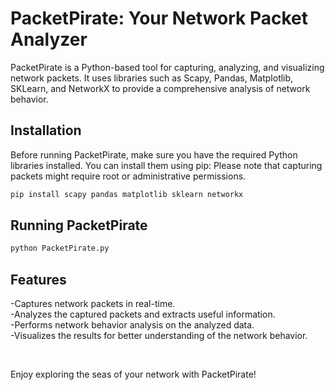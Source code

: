 # PacketPirate: Your Network Packet Analyzer

PacketPirate is a Python-based tool for capturing, analyzing, and visualizing network packets. It uses libraries such as Scapy, Pandas, Matplotlib, SKLearn, and NetworkX to provide a comprehensive analysis of network behavior.

## Installation

Before running PacketPirate, make sure you have the required Python libraries installed. You can install them using pip:
Please note that capturing packets might require root or administrative permissions.

```bash
pip install scapy pandas matplotlib sklearn networkx
```

## Running PacketPirate

```bash
python PacketPirate.py
```

## Features
-Captures network packets in real-time. <br>
-Analyzes the captured packets and extracts useful information. <br>
-Performs network behavior analysis on the analyzed data. <br>
-Visualizes the results for better understanding of the network behavior. <br>

<br>

Enjoy exploring the seas of your network with PacketPirate!
